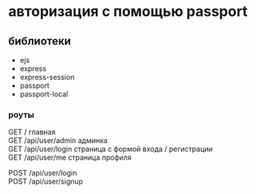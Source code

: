 # авторизация с помощью passport

## библиотеки

- ejs
- express
- express-session
- passport
- passport-local

### роуты

GET /                 главная  
GET /api/user/admin   админка  
GET /api/user/login   страница с формой входа / регистрации  
GET /api/user/me      страница профиля  

POST /api/user/login  
POST /api/user/signup  



